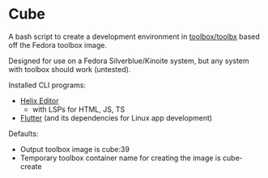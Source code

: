 # Cube

A bash script to create a development environment in [toolbox/toolbx](https://containertoolbx.org/) based off the Fedora toolbox image.

Designed for use on a Fedora Silverblue/Kinoite system, but any system with toolbox should work (untested).

Installed CLI programs:
- [Helix Editor](https://helix-editor.com/)
    - with LSPs for HTML, JS, TS
- [Flutter](https://flutter.dev/) (and its dependencies for Linux app development)

Defaults:
- Output toolbox image is cube:39
- Temporary toolbox container name for creating the image is cube-create
